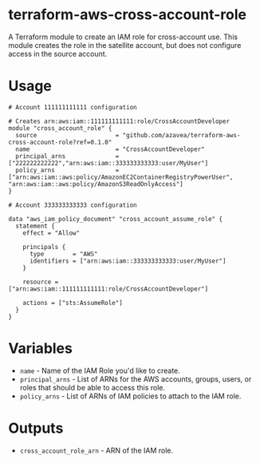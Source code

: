 # terraform-aws-cross-account-role
A Terraform module to create an IAM role for cross-account use. This module creates the role in the satellite account, but does not configure access in the source account.

# Usage
```hcl
# Account 111111111111 configuration

# Creates arn:aws:iam::111111111111:role/CrossAccountDeveloper
module "cross_account_role" {
  source                      = "github.com/azavea/terraform-aws-cross-account-role?ref=0.1.0"
  name                        = "CrossAccountDeveloper"
  principal_arns              = ["222222222222","arn:aws:iam::333333333333:user/MyUser"]
  policy_arns                 = ["arn:aws:iam::aws:policy/AmazonEC2ContainerRegistryPowerUser", "arn:aws:iam::aws:policy/AmazonS3ReadOnlyAccess"]
}
```

```hcl
# Account 333333333333 configuration

data "aws_iam_policy_document" "cross_account_assume_role" {
  statement {
    effect = "Allow"

    principals {
      type        = "AWS"
      identifiers = ["arn:aws:iam::333333333333:user/MyUser"]
    }

    resource = ["arn:aws:iam::111111111111:role/CrossAccountDeveloper"]

    actions = ["sts:AssumeRole"]
  }
}
```


# Variables

- `name` - Name of the IAM Role you'd like to create.
- `principal_arns` - List of ARNs for the AWS accounts, groups, users, or roles that should be able to access this role.
- `policy_arns` - List of ARNs of IAM policies to attach to the IAM role.

# Outputs

- `cross_account_role_arn` - ARN of the IAM role.
